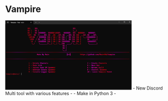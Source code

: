 # Vampire
<img src="img/vampiremainmenu.png" width="80%" height="80%" />
- New Discord Multi tool with various features -
- Make in Python 3 - 

